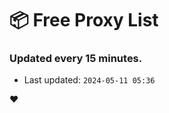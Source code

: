 # :package: Free Proxy List
### Updated every 15 minutes.

- Last updated: `2024-05-11 05:36`

:heart:
